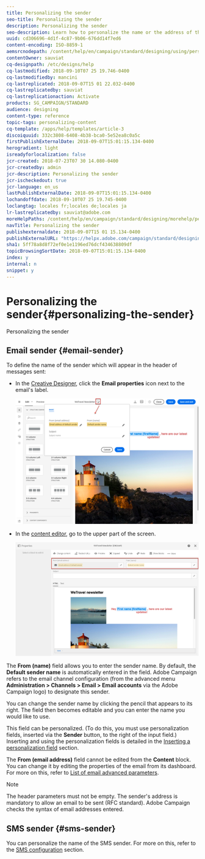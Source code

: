 ```yaml
---
title: Personalizing the sender
seo-title: Personalizing the sender
description: Personalizing the sender
seo-description: Learn how to personalize the name or the address of the sender for your messages.
uuid: cd306696-4d1f-4c87-9b06-676dd14f7ed6
content-encoding: ISO-8859-1
aemsrcnodepath: /content/help/en/campaign/standard/designing/using/personalizing-the-sender
contentOwner: sauviat
cq-designpath: /etc/designs/help
cq-lastmodified: 2018-09-10T07 25 19.746-0400
cq-lastmodifiedby: mancini
cq-lastreplicated: 2018-09-07T15 01 22.032-0400
cq-lastreplicatedby: sauviat
cq-lastreplicationaction: Activate
products: SG_CAMPAIGN/STANDARD
audience: designing
content-type: reference
topic-tags: personalizing-content
cq-template: /apps/help/templates/article-3
discoiquuid: 332c3808-6408-4b38-bca0-5e52ea8c0a5c
firstPublishExternalDate: 2018-09-07T15:01:15.134-0400
herogradient: light
isreadyforlocalization: false
jcr-created: 2018-07-23T07 30 14.080-0400
jcr-createdby: admin
jcr-description: Personalizing the sender
jcr-ischeckedout: true
jcr-language: en_us
lastPublishExternalDate: 2018-09-07T15:01:15.134-0400
lochandoffdate: 2018-09-10T07 25 19.745-0400
loclangtag: locales fr;locales de;locales ja
lr-lastreplicatedby: sauviat@adobe.com
moreHelpPaths: /content/help/en/campaign/standard/designing/morehelp/personalizing-content;/content/help/en/campaign/standard/designing/morehelp/personalizing-content
navTitle: Personalizing the sender
publishexternaldate: 2018-09-07T15 01 15.134-0400
publishExternalURL: "https://helpx.adobe.com/campaign/standard/designing/using/personalizing-the-sender.html"
sha1: 5ff78a8d8f72ef0e1e1196ed76dcf434638809df
topicBrowsingSortDate: 2018-09-07T15:01:15.134-0400
index: y
internal: n
snippet: y
---
```


# Personalizing the sender{#personalizing-the-sender}

Personalizing the sender

## Email sender {#email-sender}

To define the name of the sender which will appear in the header of messages sent:

* In the [Creative Designer](../../designing/using/about-email-content-design.md#using-the-creative-designer), click the **Email properties** icon next to the email's label.

  ![](assets/delivery_content_edition16.png)

* In the [content editor](../../designing/using/about-email-content-design.md#using-the-email-content-editor), go to the upper part of the screen.

  ![](assets/delivery_content_edition16_default.png)

The **From (name)** field allows you to enter the sender name. By default, the **Default sender name** is automatically entered in the field. Adobe Campaign refers to the email channel configuration (from the advanced menu **Administration > Channels > Email > Email accounts** via the Adobe Campaign logo) to designate this sender.

You can change the sender name by clicking the pencil that appears to its right. The field then becomes editable and you can enter the name you would like to use.

This field can be personalized. (To do this, you must use personalization fields, inserted via the **Sender** button, to the right of the input field.) Inserting and using the personalization fields is detailed in the [Inserting a personalization field](../../designing/using/inserting-a-personalization-field.md) section.

The **From (email address)** field cannot be edited from the **Content** block. You can change it by editing the properties of the email from its dashboard. For more on this, refer to [List of email advanced parameters](../../administration/using/configuring-email-channel.md#list-of-email-advanced-parameters).

>[!NOTE]
>
>The header parameters must not be empty. The sender's address is mandatory to allow an email to be sent (RFC standard). Adobe Campaign checks the syntax of email addresses entered.

## SMS sender {#sms-sender}

You can personalize the name of the SMS sender. For more on this, refer to the [SMS configuration](../../administration/using/configuring-sms-channel.md#configuring-sms-properties) section.
